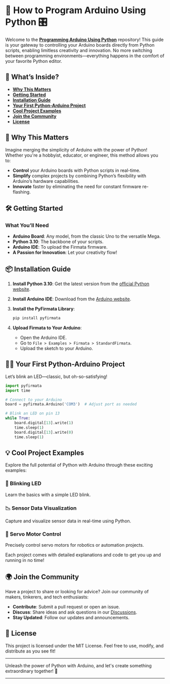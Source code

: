 # 🚀 How to Program Arduino Using Python 🎛️

Welcome to the [**Programming Arduino Using Python**](https://circuitdigest.com/microcontroller-projects/how-to-program-arduino-using-python) repository! This guide is your gateway to controlling your Arduino boards directly from Python scripts, enabling limitless creativity and innovation. No more switching between programming environments—everything happens in the comfort of your favorite Python editor.

## 🎯 What’s Inside?

- **[Why This Matters](#why-this-matters)**
- **[Getting Started](#getting-started)**
- **[Installation Guide](#installation-guide)**
- **[Your First Python-Arduino Project](#your-first-python-arduino-project)**
- **[Cool Project Examples](#cool-project-examples)**
- **[Join the Community](#join-the-community)**
- **[License](#license)**

## 🌟 Why This Matters

Imagine merging the simplicity of Arduino with the power of Python! Whether you're a hobbyist, educator, or engineer, this method allows you to:

- **Control** your Arduino boards with Python scripts in real-time.
- **Simplify** complex projects by combining Python’s flexibility with Arduino’s hardware capabilities.
- **Innovate** faster by eliminating the need for constant firmware re-flashing.

## 🛠️ Getting Started

### What You’ll Need

- **Arduino Board**: Any model, from the classic Uno to the versatile Mega.
- **Python 3.10**: The backbone of your scripts.
- **Arduino IDE**: To upload the Firmata firmware.
- **A Passion for Innovation**: Let your creativity flow!

## 📦 Installation Guide

1. **Install Python 3.10**: Get the latest version from the [official Python website](https://www.python.org/downloads/release/python-3100/).

2. **Install Arduino IDE**: Download from the [Arduino website](https://www.arduino.cc/en/Main/Software).

3. **Install the PyFirmata Library**:
   ```bash
   pip install pyfirmata
   ```

4. **Upload Firmata to Your Arduino**:
   - Open the Arduino IDE.
   - Go to `File > Examples > Firmata > StandardFirmata`.
   - Upload the sketch to your Arduino.

## 👩‍💻 Your First Python-Arduino Project

Let’s blink an LED—classic, but oh-so-satisfying!

```python
import pyfirmata
import time

# Connect to your Arduino
board = pyfirmata.Arduino('COM3')  # Adjust port as needed

# Blink an LED on pin 13
while True:
    board.digital[13].write(1)
    time.sleep(1)
    board.digital[13].write(0)
    time.sleep(1)
```



## 💡 Cool Project Examples

Explore the full potential of Python with Arduino through these exciting examples:

### 🔴 Blinking LED
Learn the basics with a simple LED blink.

### 📉 Sensor Data Visualization
Capture and visualize sensor data in real-time using Python.

### 🤖 Servo Motor Control
Precisely control servo motors for robotics or automation projects.

Each project comes with detailed explanations and code to get you up and running in no time!

## 🌍 Join the Community

Have a project to share or looking for advice? Join our community of makers, tinkerers, and tech enthusiasts:

- **Contribute**: Submit a pull request or open an issue.
- **Discuss**: Share ideas and ask questions in our [Discussions](#).
- **Stay Updated**: Follow our updates and announcements.

## 📜 License

This project is licensed under the MIT License. Feel free to use, modify, and distribute as you see fit!

---

Unleash the power of Python with Arduino, and let's create something extraordinary together! 🚀

--- 
